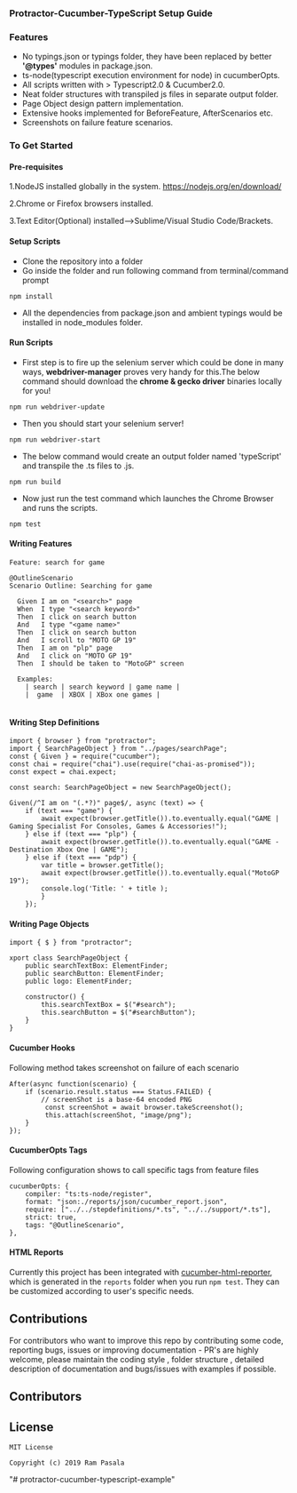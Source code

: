 


### Protractor-Cucumber-TypeScript Setup Guide   


### Features
* No typings.json or typings folder, they have been replaced by better **'@types'** modules in package.json.
* ts-node(typescript execution environment for node) in cucumberOpts. 
* All scripts written with > Typescript2.0 & Cucumber2.0.
* Neat folder structures with transpiled js files in separate output folder.
* Page Object design pattern implementation.
* Extensive hooks implemented for BeforeFeature, AfterScenarios etc.
* Screenshots on failure feature scenarios.


### To Get Started

#### Pre-requisites
1.NodeJS installed globally in the system.
https://nodejs.org/en/download/

2.Chrome or Firefox browsers installed.

3.Text Editor(Optional) installed-->Sublime/Visual Studio Code/Brackets.

#### Setup Scripts
* Clone the repository into a folder
* Go inside the folder and run following command from terminal/command prompt
```
npm install 
```
* All the dependencies from package.json and ambient typings would be installed in node_modules folder.

#### Run Scripts

* First step is to fire up the selenium server which could be done in many ways,  **webdriver-manager** proves very handy for this.The below command should download the **chrome & gecko driver** binaries locally for you!

```
npm run webdriver-update
``` 

* Then you should start your selenium server!
```
npm run webdriver-start
```

* The below command would create an output folder named 'typeScript' and transpile the .ts files to .js.
```
npm run build
```

* Now just run the test command which launches the Chrome Browser and runs the scripts.
```
npm test
```

#### Writing Features
```
Feature: search for game

@OutlineScenario
Scenario Outline: Searching for game
  
  Given I am on "<search>" page
  When  I type "<search keyword>"
  Then  I click on search button
  And   I type "<game name>"
  Then  I click on search button
  And   I scroll to "MOTO GP 19"
  Then  I am on "plp" page
  And   I click on "MOTO GP 19"
  Then  I should be taken to "MotoGP" screen

  Examples:
    | search | search keyword | game name | 
    |  game  | XBOX | XBox one games |
  
```
#### Writing Step Definitions
    
```
import { browser } from "protractor";
import { SearchPageObject } from "../pages/searchPage";
const { Given } = require("cucumber");
const chai = require("chai").use(require("chai-as-promised"));
const expect = chai.expect;

const search: SearchPageObject = new SearchPageObject();

Given(/^I am on "(.*?)" page$/, async (text) => {
    if (text === "game") {
        await expect(browser.getTitle()).to.eventually.equal("GAME | Gaming Specialist For Consoles, Games & Accessories!");
    } else if (text === "plp") {
        await expect(browser.getTitle()).to.eventually.equal("GAME - Destination Xbox One | GAME");
    } else if (text === "pdp") {
        var title = browser.getTitle(); 
        await expect(browser.getTitle()).to.eventually.equal("MotoGP 19");
        console.log('Title: ' + title );
        } 
    });
```

#### Writing Page Objects
```
import { $ } from "protractor";

xport class SearchPageObject {
    public searchTextBox: ElementFinder;
    public searchButton: ElementFinder;
    public logo: ElementFinder;

    constructor() {
        this.searchTextBox = $("#search");
        this.searchButton = $("#searchButton");
    }
}
```
#### Cucumber Hooks
Following method takes screenshot on failure of each scenario
```
After(async function(scenario) {
    if (scenario.result.status === Status.FAILED) {
        // screenShot is a base-64 encoded PNG
         const screenShot = await browser.takeScreenshot();
         this.attach(screenShot, "image/png");
    }
});
```
#### CucumberOpts Tags
Following configuration shows to call specific tags from feature files
```
cucumberOpts: {
    compiler: "ts:ts-node/register",
    format: "json:./reports/json/cucumber_report.json",
    require: ["../../stepdefinitions/*.ts", "../../support/*.ts"],
    strict: true,
    tags: "@OutlineScenario",
},
```
#### HTML Reports
Currently this project has been integrated with [cucumber-html-reporter](https://github.com/gkushang/cucumber-html-reporter), which is generated in the `reports` folder when you run `npm test`.
They can be customized according to user's specific needs.


## Contributions
For contributors who want to improve this repo by contributing some code, reporting bugs, issues or improving documentation - PR's are highly welcome, please maintain the coding style , folder structure , detailed description of documentation and bugs/issues with examples if possible.

## Contributors


## License
```   
MIT License

Copyright (c) 2019 Ram Pasala
```
"# protractor-cucumber-typescript-example" 
